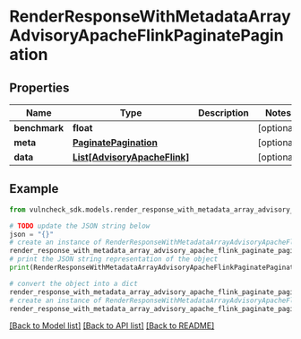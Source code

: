 # RenderResponseWithMetadataArrayAdvisoryApacheFlinkPaginatePagination


## Properties

Name | Type | Description | Notes
------------ | ------------- | ------------- | -------------
**benchmark** | **float** |  | [optional] 
**meta** | [**PaginatePagination**](PaginatePagination.md) |  | [optional] 
**data** | [**List[AdvisoryApacheFlink]**](AdvisoryApacheFlink.md) |  | [optional] 

## Example

```python
from vulncheck_sdk.models.render_response_with_metadata_array_advisory_apache_flink_paginate_pagination import RenderResponseWithMetadataArrayAdvisoryApacheFlinkPaginatePagination

# TODO update the JSON string below
json = "{}"
# create an instance of RenderResponseWithMetadataArrayAdvisoryApacheFlinkPaginatePagination from a JSON string
render_response_with_metadata_array_advisory_apache_flink_paginate_pagination_instance = RenderResponseWithMetadataArrayAdvisoryApacheFlinkPaginatePagination.from_json(json)
# print the JSON string representation of the object
print(RenderResponseWithMetadataArrayAdvisoryApacheFlinkPaginatePagination.to_json())

# convert the object into a dict
render_response_with_metadata_array_advisory_apache_flink_paginate_pagination_dict = render_response_with_metadata_array_advisory_apache_flink_paginate_pagination_instance.to_dict()
# create an instance of RenderResponseWithMetadataArrayAdvisoryApacheFlinkPaginatePagination from a dict
render_response_with_metadata_array_advisory_apache_flink_paginate_pagination_from_dict = RenderResponseWithMetadataArrayAdvisoryApacheFlinkPaginatePagination.from_dict(render_response_with_metadata_array_advisory_apache_flink_paginate_pagination_dict)
```
[[Back to Model list]](../README.md#documentation-for-models) [[Back to API list]](../README.md#documentation-for-api-endpoints) [[Back to README]](../README.md)


